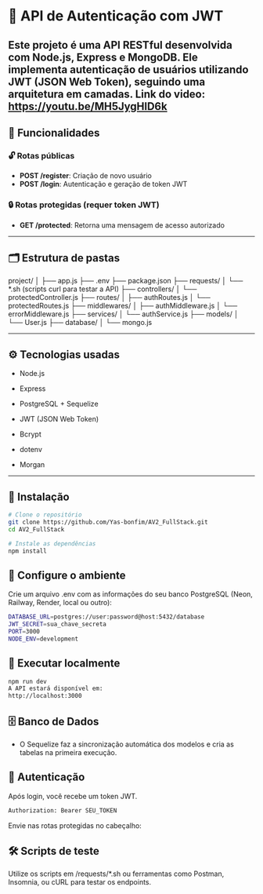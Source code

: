 # 🔐 API de Autenticação com JWT

Este projeto é uma API RESTful desenvolvida com Node.js, Express e MongoDB. Ele implementa autenticação de usuários utilizando JWT (JSON Web Token), seguindo uma arquitetura em camadas.
Link do video: https://youtu.be/MH5JygHlD6k
---

## 📌 Funcionalidades

### 🔓 Rotas públicas

- **POST /register**: Criação de novo usuário
- **POST /login**: Autenticação e geração de token JWT

### 🔒 Rotas protegidas (requer token JWT)

- **GET /protected**: Retorna uma mensagem de acesso autorizado

---

## 🗂️ Estrutura de pastas

project/ 
│ 
├── app.js 
├── .env 
├── package.json 
├── requests/ 
│ └── *.sh (scripts curl para testar a API) 
├── controllers/ 
│ └── protectedController.js 
├── routes/ 
│ ├── authRoutes.js 
│ └── protectedRoutes.js 
├── middlewares/ 
│ ├── authMiddleware.js 
│ └── errorMiddleware.js 
├── services/ 
│ └── authService.js 
├── models/ 
│ └── User.js 
├── database/ 
│ └── mongo.js 



---

## ⚙️ Tecnologias usadas

- Node.js

- Express

- PostgreSQL + Sequelize

- JWT (JSON Web Token)

- Bcrypt

- dotenv

- Morgan
---

## 🔧 Instalação

```bash
# Clone o repositório
git clone https://github.com/Yas-bonfim/AV2_FullStack.git
cd AV2_FullStack

# Instale as dependências
npm install
```

## 🔗 Configure o ambiente
Crie um arquivo .env com as informações do seu banco PostgreSQL (Neon, Railway, Render, local ou outro):
```bash
DATABASE_URL=postgres://user:password@host:5432/database
JWT_SECRET=sua_chave_secreta
PORT=3000
NODE_ENV=development

```
## 🚀 Executar localmente
```bash
npm run dev
A API estará disponível em:
http://localhost:3000

```

## 🗄️ Banco de Dados
- O Sequelize faz a sincronização automática dos modelos e cria as tabelas na primeira execução.

## 🔑 Autenticação
Após login, você recebe um token JWT.
```bash
Authorization: Bearer SEU_TOKEN
```

Envie nas rotas protegidas no cabeçalho:

## 🛠️ Scripts de teste
Utilize os scripts em /requests/*.sh ou ferramentas como Postman, Insomnia, ou cURL para testar os endpoints.


